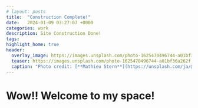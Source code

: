 ```yaml
---
# layout: posts 
title:  "Construction Complete!"
date:   2024-01-09 03:27:07 +0000
categories: work
description: Site Construction Done!
tags: 
highlight_home: true
header:
  overlay_image: https://images.unsplash.com/photo-1625470496744-a01bf36a262f
  teaser: https://images.unsplash.com/photo-1625470496744-a01bf36a262f
  caption: "Photo credit: [**Mathieu Stern**](https://unsplash.com/ja/@mathieustern)"
---
```


# Wow!! Welcome to my space!



